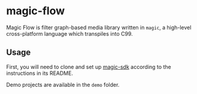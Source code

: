 # magic-flow

Magic Flow is filter graph-based media library written in `magic`, a high-level cross-platform language which transpiles into C99.

## Usage

First, you will need to clone and set up [magic-sdk](https://github.com/cogneco/magic-sdk) according to the instructions in its README.

Demo projects are available in the `demo` folder.
